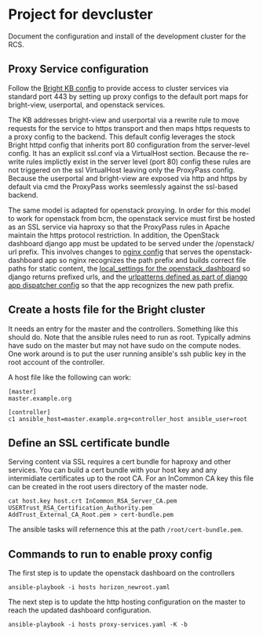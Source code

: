 # Project for devcluster

Document the configuration and install of the development
cluster for the RCS.

## Proxy Service configuration

Follow the [Bright KB config](http://kb.brightcomputing.com/faq/index.php?action=artikel&cat=9&id=291)
to provide access to cluster services
via standard port 443 by setting up proxy configs to the
default port maps for bright-view, userportal, and openstack services.

The KB addresses bright-view and userportal via a rewrite rule
to move requests for the service to https transport and then
maps https requests to a proxy config to the backend. This default config
leverages the stock Bright httpd config that inherits port 80 configuration
from the server-level config. It has an explicit ssl.conf via a VirtualHost
section.  Because the re-write rules implictly exist in the server level (port
80) config these rules are not triggered on the ssl VirtualHost leaving only
the ProxyPass config.  Because the userportal and bright-view are exposed
via http and https by default via cmd the ProxyPass works seemlessly against
the ssl-based backend.

The same model is adapted for openstack proxying.  In order for this model to
work for openstack from bcm, the openstack service must first be hosted as
an SSL service via haproxy so that the ProxyPass rules in Apache maintain the
https protocol restriction.  In addition, the OpenStack dashboard django app
must be updated to be served under the /openstack/ url prefix.  This involves
changes to [nginx config](http://nginx.org/en/docs/http/ngx_http_core_module.html#alias)
 that serves the openstack-dashboard app so nginx recognizes the path prefix and builds correct file paths for static content, the [local_settings for the openstack_dashboard](https://docs.djangoproject.com/en/2.2/topics/settings/#django-settings) so django returns prefixed urls,  and the [urlpatterns defined as part of django app dispatcher config](https://docs.djangoproject.com/en/1.11/topics/http/urls/) so that the app recognizes the new path prefix.



## Create a hosts file for the Bright cluster
It needs an entry for the master and the controllers.  Something like this should do.
Note that the ansible rules need to run as root.  Typically admins have sudo
on the master but may not have sudo on the compute nodes.  One work around is
to put the user running ansible's ssh public key in the root account of the
controller.

A host file like the following can work:
```
[master]
master.example.org

[controller]
c1 ansible_host=master.example.org+controller_host ansible_user=root
```

## Define an SSL certificate bundle

Serving content via SSL requires a cert bundle for haproxy
and other services.  You can build a cert bundle with your host key and any
intermidiate certificates up to the root CA.  For an InCommon CA key this file
can be created in the root users directory of the master node.
```
cat host.key host.crt InCommon_RSA_Server_CA.pem USERTrust_RSA_Certification_Authority.pem AddTrust_External_CA_Root.pem > cert-bundle.pem
```
The ansible tasks will refernence this at the path `/root/cert-bundle.pem`.

## Commands to run to enable proxy config

The first step is to update the openstack dashboard on the controllers
```
ansible-playbook -i hosts horizon_newroot.yaml
```

The next step is to update the http hosting configuration on the master to
reach the updated dashboard configuration.
```
ansible-playbook -i hosts proxy-services.yaml -K -b
```
